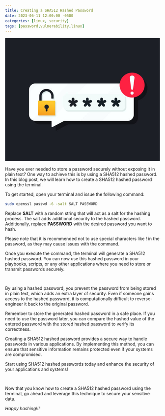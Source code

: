 ```yaml
---
title: Creating a SHA512 Hashed Password
date: 2023-06-11 12:00:00 -0500
categories: [linux, security]
tags: [password,vulnerability,linux]
---
```


<img src="/assets/img/posts/2023/creating_hashed_password/creating_hashed_password.jpg" alt="Creating a SHA512 Hashed Password" style="height:400px; width:600px;" />


Have you ever needed to store a password securely without exposing it in plain text? One way to achieve this is by using a SHA512 hashed password. In this blog post, we will learn how to create a SHA512 hashed password using the terminal.

To get started, open your terminal and issue the following command:

```bash
sudo openssl passwd -6 -salt SALT PASSWORD
```

Replace **SALT** with a random string that will act as a salt for the hashing process. The salt adds additional security to the hashed password. Additionally, replace **PASSWORD** with the desired password you want to hash.

Please note that it is recommended not to use special characters like ! in the password, as they may cause issues with the command.

Once you execute the command, the terminal will generate a SHA512 hashed password. You can now use this hashed password in your playbooks, scripts, or any other applications where you need to store or transmit passwords securely.

<br>

By using a hashed password, you prevent the password from being stored in plain text, which adds an extra layer of security. Even if someone gains access to the hashed password, it is computationally difficult to reverse-engineer it back to the original password.

Remember to store the generated hashed password in a safe place. If you need to use the password later, you can compare the hashed value of the entered password with the stored hashed password to verify its correctness.

Creating a SHA512 hashed password provides a secure way to handle passwords in various applications. By implementing this method, you can ensure that sensitive information remains protected even if your systems are compromised.

Start using SHA512 hashed passwords today and enhance the security of your applications and systems!

<br>

Now that you know how to create a SHA512 hashed password using the terminal, go ahead and leverage this technique to secure your sensitive data.

_Happy hashing!!!_

<br>
<br>

